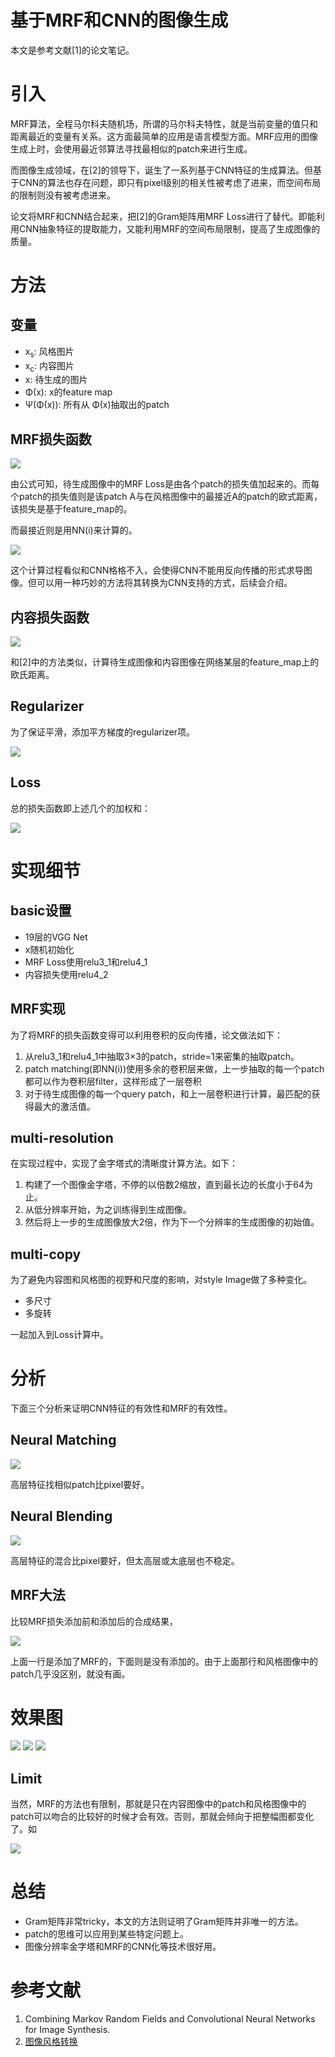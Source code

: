 # 基于MRF和CNN的图像生成

本文是参考文献[1]的论文笔记。

# 引入

MRF算法，全程马尔科夫随机场，所谓的马尔科夫特性，就是当前变量的值只和距离最近的变量有关系。这方面最简单的应用是语言模型方面。MRF应用的图像生成上时，会使用最近邻算法寻找最相似的patch来进行生成。

而图像生成领域，在[2]的领导下，诞生了一系列基于CNN特征的生成算法。但基于CNN的算法也存在问题，即只有pixel级别的相关性被考虑了进来，而空间布局的限制则没有被考虑进来。

论文将MRF和CNN结合起来，把[2]的Gram矩阵用MRF Loss进行了替代。即能利用CNN抽象特征的提取能力，又能利用MRF的空间布局限制，提高了生成图像的质量。

# 方法

## 变量

- x<sub>s</sub>: 风格图片
- x<sub>c</sub>: 内容图片
- x: 待生成的图片
- Φ(x): x的feature map
- Ψ(Φ(x)): 所有从 Φ(x)抽取出的patch


## MRF损失函数

![](./1.png)

由公式可知，待生成图像中的MRF Loss是由各个patch的损失值加起来的。而每个patch的损失值则是该patch A与在风格图像中的最接近A的patch的欧式距离，该损失是基于feature_map的。

而最接近则是用NN(i)来计算的。

![](./2.png)

这个计算过程看似和CNN格格不入，会使得CNN不能用反向传播的形式求导图像。但可以用一种巧妙的方法将其转换为CNN支持的方式，后续会介绍。

## 内容损失函数

![](./3.png)

和[2]中的方法类似，计算待生成图像和内容图像在网络某层的feature_map上的欧氏距离。

## Regularizer

为了保证平滑，添加平方梯度的regularizer项。

![](./5.png)

## Loss

总的损失函数即上述几个的加权和：

![](./4.png)

# 实现细节

## basic设置

- 19层的VGG Net
- x随机初始化
- MRF Loss使用relu3\_1和relu4_1
- 内容损失使用relu4_2

## MRF实现

为了将MRF的损失函数变得可以利用卷积的反向传播，论文做法如下：

1. 从relu3\_1和relu4_1中抽取3×3的patch，stride=1来密集的抽取patch。
2. patch matching(即NN(i))使用多余的卷积层来做，上一步抽取的每一个patch都可以作为卷积层filter，这样形成了一层卷积
3. 对于待生成图像的每一个query patch，和上一层卷积进行计算，最匹配的获得最大的激活值。

## multi-resolution

在实现过程中，实现了金字塔式的清晰度计算方法。如下：

1. 构建了一个图像金字塔，不停的以倍数2缩放，直到最长边的长度小于64为止。
2. 从低分辨率开始，为之训练得到生成图像。
3. 然后将上一步的生成图像放大2倍，作为下一个分辨率的生成图像的初始值。

## multi-copy

为了避免内容图和风格图的视野和尺度的影响，对style Image做了多种变化。

- 多尺寸
- 多旋转

一起加入到Loss计算中。

# 分析

下面三个分析来证明CNN特征的有效性和MRF的有效性。

## Neural Matching

![](./6.png)

高层特征找相似patch比pixel要好。

## Neural Blending

![](./7.png)

高层特征的混合比pixel要好，但太高层或太底层也不稳定。

## MRF大法

比较MRF损失添加前和添加后的合成结果，

![](./8.png)

上面一行是添加了MRF的，下面则是没有添加的。由于上面那行和风格图像中的patch几乎没区别，就没有画。

# 效果图

![](./9.png)
![](./10.png)
![](./11.png)

## Limit

当然，MRF的方法也有限制，那就是只在内容图像中的patch和风格图像中的patch可以吻合的比较好的时候才会有效。否则，那就会倾向于把整幅图都变化了。如

![](./12.png)

# 总结

- Gram矩阵非常tricky，本文的方法则证明了Gram矩阵并非唯一的方法。
- patch的思维可以应用到某些特定问题上。
- 图像分辨率金字塔和MRF的CNN化等技术很好用。


# 参考文献

1. Combining Markov Random Fields and Convolutional Neural Networks for Image Synthesis.
2. [图像风格转换](http://blog.csdn.net/stdcoutzyx/article/details/53771471)
